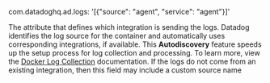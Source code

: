 com.datadoghq.ad.logs: '[{"source": "agent", "service": "agent"}]'

The attribute that defines which integration is sending the logs. Datadog identifies the log source for the container and automatically uses corresponding integrations, if available. This **Autodiscovery** feature speeds up the setup process for log collection and processing. To learn more, view the [Docker Log Collection](https://docs.datadoghq.com/agent/docker/log/?tab=dockercompose#activate-log-integrations) documentation. If the logs do not come from an existing integration, then this field may include a custom source name